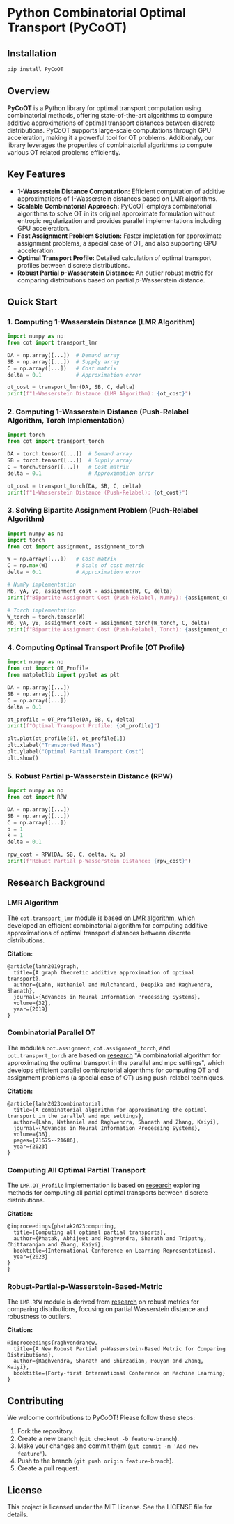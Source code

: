 # Python Combinatorial Optimal Transport (PyCoOT)

## Installation

```bash
pip install PyCoOT
```

## Overview

**PyCoOT** is a Python library for optimal transport computation using combinatorial methods, offering state-of-the-art algorithms to compute additive approximations of optimal transport distances between discrete distributions. PyCoOT supports large-scale computations through GPU acceleration, making it a powerful tool for OT problems. Additionaly, our library leverages the properties of combinatorial algorithms to compute various OT related problems efficiently.

## Key Features

- **1-Wasserstein Distance Computation:** Efficient computation of additive approximations of 1-Wasserstein distances based on LMR algorithms.
- **Scalable Combinatorial Approach:** PyCoOT employs combinatorial algorithms to solve OT in its original approximate formulation without entropic regularization and provides parallel implementations including GPU acceleration.
- **Fast Assignment Problem Solution:** Faster impletation for approximate assignment problems, a special case of OT, and also supporting GPU acceleration.
- **Optimal Transport Profile:** Detailed calculation of optimal transport profiles between discrete distributions.
- **Robust Partial $p$-Wasserstein Distance:** An outlier robust metric for comparing distributions based on partial $p$-Wasserstein distance.

## Quick Start

### 1. Computing 1-Wasserstein Distance (LMR Algorithm)

```python
import numpy as np
from cot import transport_lmr

DA = np.array([...])  # Demand array
SB = np.array([...])  # Supply array
C = np.array([...])   # Cost matrix
delta = 0.1           # Approximation error

ot_cost = transport_lmr(DA, SB, C, delta)
print(f"1-Wasserstein Distance (LMR Algorithm): {ot_cost}")
```

### 2. Computing 1-Wasserstein Distance (Push-Relabel Algorithm, Torch Implementation)

```python
import torch
from cot import transport_torch

DA = torch.tensor([...])  # Demand array
SB = torch.tensor([...])  # Supply array
C = torch.tensor([...])   # Cost matrix
delta = 0.1               # Approximation error

ot_cost = transport_torch(DA, SB, C, delta)
print(f"1-Wasserstein Distance (Push-Relabel): {ot_cost}")
```

### 3. Solving Bipartite Assignment Problem (Push-Relabel Algorithm)

```python
import numpy as np
import torch
from cot import assignment, assignment_torch

W = np.array([...])   # Cost matrix
C = np.max(W)         # Scale of cost metric
delta = 0.1           # Approximation error

# NumPy implementation
Mb, yA, yB, assignment_cost = assignment(W, C, delta)
print(f"Bipartite Assignment Cost (Push-Relabel, NumPy): {assignment_cost}")

# Torch implementation
W_torch = torch.tensor(W)
Mb, yA, yB, assignment_cost = assignment_torch(W_torch, C, delta)
print(f"Bipartite Assignment Cost (Push-Relabel, Torch): {assignment_cost}")
```

### 4. Computing Optimal Transport Profile (OT Profile)

```python
import numpy as np
from cot import OT_Profile
from matplotlib import pyplot as plt

DA = np.array([...])
SB = np.array([...])
C = np.array([...])
delta = 0.1

ot_profile = OT_Profile(DA, SB, C, delta)
print(f"Optimal Transport Profile: {ot_profile}")

plt.plot(ot_profile[0], ot_profile[1])
plt.xlabel("Transported Mass")
plt.ylabel("Optimal Partial Transport Cost")
plt.show()
```

### 5. Robust Partial p-Wasserstein Distance (RPW)

```python
import numpy as np
from cot import RPW

DA = np.array([...])
SB = np.array([...])
C = np.array([...])
p = 1
k = 1
delta = 0.1

rpw_cost = RPW(DA, SB, C, delta, k, p)
print(f"Robust Partial p-Wasserstein Distance: {rpw_cost}")
```

## Research Background

### LMR Algorithm

The `cot.transport_lmr` module is based on [LMR algorithm](https://github.com/nathaniellahn/CombinatorialOptimalTransport), which developed an efficient combinatorial algorithm for computing additive approximations of optimal transport distances between discrete distributions.

**Citation:**

```
@article{lahn2019graph,
  title={A graph theoretic additive approximation of optimal transport},
  author={Lahn, Nathaniel and Mulchandani, Deepika and Raghvendra, Sharath},
  journal={Advances in Neural Information Processing Systems},
  volume={32},
  year={2019}
}
```

### Combinatorial Parallel OT

The modules `cot.assignment`, `cot.assignment_torch`, and `cot.transport_torch` are based on [research](https://github.com/kaiyiz/Combinatorial-Parallel-OT) "A combinatorial algorithm for approximating the optimal transport in the parallel and mpc settings", which develops efficient parallel combinatorial algorithms for computing OT and assignment problems (a special case of OT) using push-relabel techniques.

**Citation:**

```
@article{lahn2023combinatorial,
  title={A combinatorial algorithm for approximating the optimal transport in the parallel and mpc settings},
  author={Lahn, Nathaniel and Raghvendra, Sharath and Zhang, Kaiyi},
  journal={Advances in Neural Information Processing Systems},
  volume={36},
  pages={21675--21686},
  year={2023}
}
```

### Computing All Optimal Partial Transport

The `LMR.OT_Profile` implementation is based on [research](https://github.com/kaiyiz/Computing-all-optimal-partial-transport) exploring methods for computing all partial optimal transports between discrete distributions. 

**Citation:**

```
@inproceedings{phatak2023computing,
  title={Computing all optimal partial transports},
  author={Phatak, Abhijeet and Raghvendra, Sharath and Tripathy, Chittaranjan and Zhang, Kaiyi},
  booktitle={International Conference on Learning Representations},
  year={2023}
}
}
```

### Robust-Partial-p-Wasserstein-Based-Metric

The `LMR.RPW` module is derived from [research](https://github.com/kaiyiz/Robust-Partial-p-Wasserstein-Based-Metric) on robust metrics for comparing distributions, focusing on partial Wasserstein distance and robustness to outliers.

**Citation:**

```
@inproceedings{raghvendranew,
  title={A New Robust Partial p-Wasserstein-Based Metric for Comparing Distributions},
  author={Raghvendra, Sharath and Shirzadian, Pouyan and Zhang, Kaiyi},
  booktitle={Forty-first International Conference on Machine Learning}
}
```

## Contributing

We welcome contributions to PyCoOT! Please follow these steps:

1. Fork the repository.
2. Create a new branch (`git checkout -b feature-branch`).
3. Make your changes and commit them (`git commit -m 'Add new feature'`).
4. Push to the branch (`git push origin feature-branch`).
5. Create a pull request.

## License

This project is licensed under the MIT License. See the LICENSE file for details.